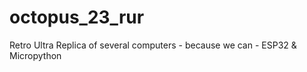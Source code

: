 # octopus_23_rur
Retro Ultra Replica of several computers - because we can - ESP32 &amp; Micropython
